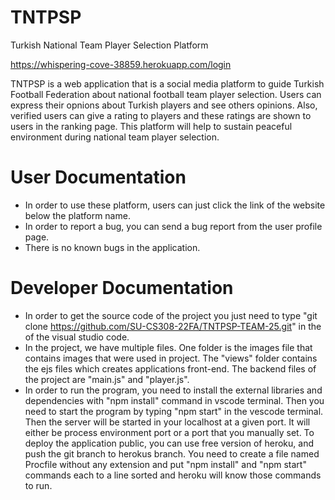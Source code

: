 # TNTPSP
Turkish National Team Player Selection Platform

https://whispering-cove-38859.herokuapp.com/login

TNTPSP is a web application that is a social media platform to guide Turkish Football Federation about national football team player selection. Users can express their opnions about Turkish players and see others opinions. Also, verified users can give a rating to players and these ratings are shown to users in the ranking page. This platform will help to sustain peaceful environment during national team player selection.


# User Documentation
- In order to use these platform, users can just click the link of the website below the platform name.
- In order to report a bug, you can send a bug report from the user profile page.
- There is no known bugs in the application.

# Developer Documentation

- In order to get the source code of the project you just need to type "git clone https://github.com/SU-CS308-22FA/TNTPSP-TEAM-25.git" in the of the visual studio code.
- In the project, we have multiple files. One folder is the images file that contains images that were used in project. The "views" folder contains the ejs files which creates applications front-end. The backend files of the project are "main.js" and "player.js". 
- In order to run the program, you need to install the external libraries and dependencies with "npm install" command in vscode terminal. Then you need to start the program by typing "npm start" in the vescode terminal. Then the server will be started in your localhost at a given port. It will either be process environment port or a port that you manually set. To deploy the application public, you can use free version of heroku, and push the git branch to herokus branch. You need to create a file named Procfile without any extension and put "npm install" and "npm start" commands each to a line sorted and heroku will know those commands to run.

